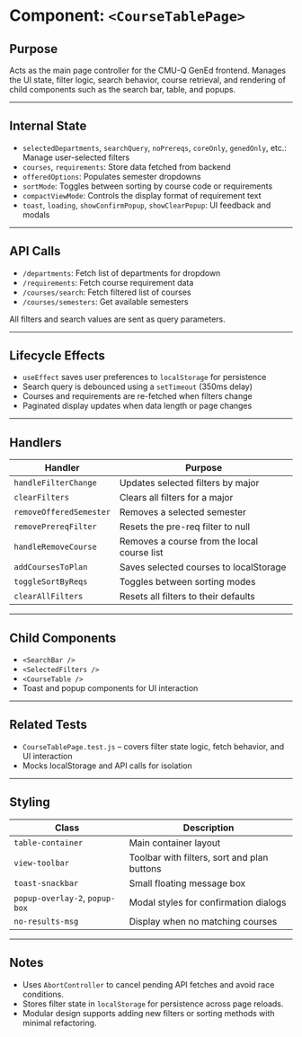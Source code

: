 # Component: `<CourseTablePage>`

## Purpose

Acts as the main page controller for the CMU-Q GenEd frontend. Manages the UI state, filter logic, search behavior, course retrieval, and rendering of child components such as the search bar, table, and popups.

---

## Internal State

- `selectedDepartments`, `searchQuery`, `noPrereqs`, `coreOnly`, `genedOnly`, etc.: Manage user-selected filters
- `courses`, `requirements`: Store data fetched from backend
- `offeredOptions`: Populates semester dropdowns
- `sortMode`: Toggles between sorting by course code or requirements
- `compactViewMode`: Controls the display format of requirement text
- `toast`, `loading`, `showConfirmPopup`, `showClearPopup`: UI feedback and modals

---

## API Calls

- `/departments`: Fetch list of departments for dropdown
- `/requirements`: Fetch course requirement data
- `/courses/search`: Fetch filtered list of courses
- `/courses/semesters`: Get available semesters

All filters and search values are sent as query parameters.

---

## Lifecycle Effects

- `useEffect` saves user preferences to `localStorage` for persistence
- Search query is debounced using a `setTimeout` (350ms delay)
- Courses and requirements are re-fetched when filters change
- Paginated display updates when data length or page changes

---

## Handlers

| Handler | Purpose |
|---------|---------|
| `handleFilterChange` | Updates selected filters by major |
| `clearFilters` | Clears all filters for a major |
| `removeOfferedSemester` | Removes a selected semester |
| `removePrereqFilter` | Resets the pre-req filter to null |
| `handleRemoveCourse` | Removes a course from the local course list |
| `addCoursesToPlan` | Saves selected courses to localStorage |
| `toggleSortByReqs` | Toggles between sorting modes |
| `clearAllFilters` | Resets all filters to their defaults |

---

## Child Components

- `<SearchBar />`
- `<SelectedFilters />`
- `<CourseTable />`
- Toast and popup components for UI interaction

---

## Related Tests

- `CourseTablePage.test.js` – covers filter state logic, fetch behavior, and UI interaction
- Mocks localStorage and API calls for isolation

---

## Styling

| Class | Description |
|-------|-------------|
| `table-container` | Main container layout |
| `view-toolbar` | Toolbar with filters, sort and plan buttons |
| `toast-snackbar` | Small floating message box |
| `popup-overlay-2`, `popup-box` | Modal styles for confirmation dialogs |
| `no-results-msg` | Display when no matching courses |

---

## Notes

- Uses `AbortController` to cancel pending API fetches and avoid race conditions.
- Stores filter state in `localStorage` for persistence across page reloads.
- Modular design supports adding new filters or sorting methods with minimal refactoring.
